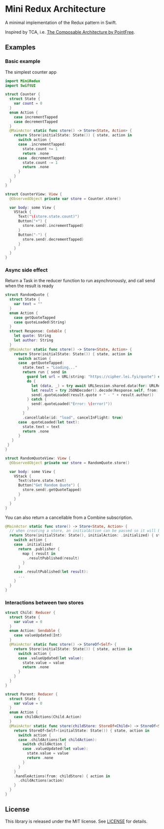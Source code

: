 # Mini Redux Architecture

A minimal implementation of the Redux pattern in Swift.

Inspired by TCA, i.e. [The Composable Architecture by PointFree](https://github.com/pointfreeco/swift-composable-architecture).

## Examples

### Basic example

The simplest counter app

```swift
import MiniRedux
import SwiftUI

struct Counter {
  struct State {
    var count = 0
  }
  enum Action {
    case incrementTapped
    case decrementTapped
  }
  @MainActor static func store() -> Store<State, Action> {
    return Store(initialState: State()) { state, action in
      switch action {
      case .incrementTapped:
        state.count += 1
        return .none
      case .decrementTapped:
        state.count -= 1
        return .none
      }
    }
  }
}

struct CounterView: View {
  @ObservedObject private var store = Counter.store()

  var body: some View {
    VStack {
      Text("\(store.state.count)")
      Button("+") {
        store.send(.incrementTapped)
      }
      Button("-") {
        store.send(.decrementTapped)
      }
    }
  }
}
```

### Async side effect

Return a Task in the reducer function to run asynchronously, and call send when the result is ready

```swift
struct RandomQuote {
  struct State {
    var text = ""
  }
  enum Action {
    case getQuoteTapped
    case quoteLoaded(String)
  }
  struct Response: Codable {
    let quote: String
    let author: String
  }
  @MainActor static func store() -> Store<State, Action> {
    return Store(initialState: State()) { state, action in
      switch action {
      case .getQuoteTapped:
        state.text = "Loading..."
        return run { send in
          guard let url = URL(string: "https://cipher.lei.fyi/quote") else { return }
          do {
            let (data, _) = try await URLSession.shared.data(for: URLRequest(url: url))
            let result = try JSONDecoder().decode(Response.self, from: data)
            send(.quoteLoaded(result.quote + " - " + result.author))
          } catch {
            send(.quoteLoaded("Error: \(error)"))
          }
        }
        .cancellable(id: "load", cancelInFlight: true)
      case .quoteLoaded(let text):
        state.text = text
        return .none
      }
   }
 }
}

struct RandomQuoteView: View {
  @ObservedObject private var store = RandomQuote.store()

  var body: some View {
    VStack {
      Text(store.state.text)
      Button("Get Random Quote") {
        store.send(.getQuoteTapped)
      }
    }
  }
}
```

You can also return a cancellable from a Combine subscription.

```swift
@MainActor static func store() -> Store<State, Action> {
  // when creating a store, an initialAction can be passed so it will be called when the store is initialized
  return Store(initialState: State(), initialAction: .initialized) { state, action in
    switch action {
    case .initialized:
      return .publisher {
        map { result in
          .resultPublished(result)
        }
      }
    case .resultPublished(let result):
      ...  
    }
  }
}
```

### Interactions between two stores 

```swift
struct Child: Reducer {
  struct State {
    var value = 0
  }
  enum Action: Sendable {
    case valueUpdated(Int)
  }
  @MainActor static func store() -> StoreOf<Self> {
    return Store(initialState: State()) { state, action in
      switch action {
      case .valueUpdated(let value):
        state.value = value
        return .none
      }
    }
  }
}

struct Parent: Reducer {
  struct State {
    var value = 0
  }
  enum Action {
    case childActions(Child.Action)
  }
  @MainActor static func store(childStore: StoreOf<Child>) -> StoreOf<Self> {
    return StoreOf<Self>(initialState: State()) { state, action in
      switch action {
      case .childActions(let childAction):
        switch childAction {
        case .valueUpdated(let value):
          state.value = value
          return .none
        }
      }
    }
    .handleActions(from: childStore) { action in
      .childActions(action)
    }
  }
}
```

## License

This library is released under the MIT license. See [LICENSE](LICENSE) for details.
